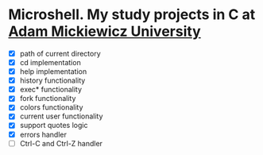 # Microshell. My study projects in C at [Adam Mickiewicz University](https://en.wikipedia.org/wiki/Adam_Mickiewicz_University_in_Pozna%C5%84)

- [x] path of current directory
- [x] cd implementation
- [x] help implementation
- [x] history functionality
- [x] exec* functionality
- [x] fork functionality
- [x] colors functionality
- [x] current user functionality
- [x] support quotes logic
- [x] errors handler
- [ ] Ctrl-C and Ctrl-Z handler
